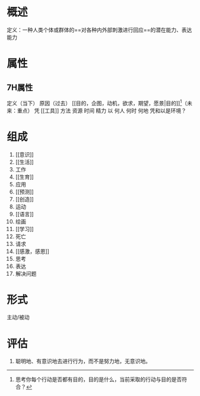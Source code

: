 # 概述
定义：一种人类个体或群体的==对各种内外部刺激进行回应==的潜在能力、表达能力
# 属性
## 7H属性
定义（当下）
原因（过去）
[[目的，企图，动机，欲求，期望，愿景|目的]][^1]（未来：重点）
凭
	[[工具]]
	方法
	资源
		时间
		精力
以
	何人
	何时
	何地
凭和以是环境？

# 组成
1. [[意识]]
2. [[生活]]
3. 工作
4. [[生育]]
5. 应用
6. [[预测]]
7. [[创造]]
8.  运动
9. [[语言]]
10. 绘画
11. [[学习]]
12. 死亡
13. 请求
14. [[感激，感恩]]
15. 思考
16. 表达
17. 解决问题

# 形式
 主动/被动
 
# 评估
1. 聪明地、有意识地去进行行为，而不是努力地，无意识地。

[^1]: 思考你每个行动是否都有目的，目的是什么，当前采取的行动与目的是否符合？